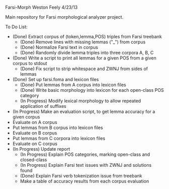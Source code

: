 Farsi-Morph
Weston Feely
4/23/13

Main repository for Farsi morphological analyzer project.

To Do List:
- (Done) Extract corpus of (token,lemma,POS) triples from Farsi treebank
	- (Done) Remove lines with missing lemmas ("_") from corpus
	- (Done) Normalize Farsi text in corpus
	- (Done) Randomly divide lemma triples into three corpora A, B, C
- (Done) Write a script to print all lemmas for a given POS from a given corpus to stdout
	- (Done) Fix script to strip whitespace and ZWNJ from sides of lemmas
- (Done) Set up farsi.foma and lexicon files
	- (Done) Put lemmas from A corpus into lexicon files
	- (Done) Write basic morphology into lexicon for each open-class POS category
	- (In Progress) Modify lexical morphology to allow repeated application of suffixes
- (In Progress) Make an evaluation script, to get lemma accuracy for a given corpus
- Evaluate on A corpus
- Put lemmas from B corpus into lexicon files
- Evaluate on B corpus
- Put lemmas from C corpora into lexicon files
- Evaluate on C corpus
- (In Progress) Update report
	- (In Progress) Explain POS categories, marking open-class and closed-class
	- (In Progress) Explain Farsi text issues with ZWNJ and solutions found
	- (Done) Explain Farsi verb tokenization issue from treebank
	- Make a table of accuracy results from each corpus evaluation
